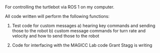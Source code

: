 For controlling the turtlebot via ROS 1 on my computer.

All code written will perform the following functions:

1) Test code for custom messages
  a) hearing key commands and sending those to the robot
  b) custom message commands for turn rate and velocity and how to send those to the robot

2) Code for interfacing with the MAGICC Lab code Grant Stagg is writing
